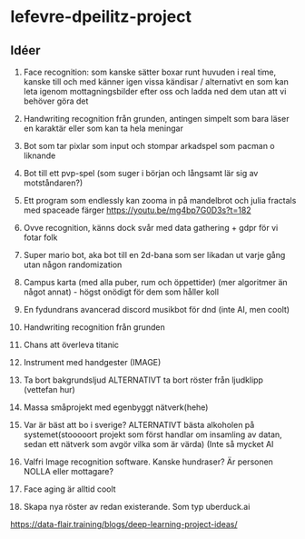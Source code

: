 # lefevre-dpeilitz-project
## Idéer
1. Face recognition: som kanske sätter boxar runt huvuden i real time, kanske till och med känner igen vissa kändisar / alternativt en som kan leta igenom mottagningsbilder efter oss och ladda ned dem utan att vi behöver göra det
2. Handwriting recognition från grunden, antingen simpelt som bara läser en karaktär eller som kan ta hela meningar
3. Bot som tar pixlar som input och stompar arkadspel som pacman o liknande
4. Bot till ett pvp-spel (som suger i början och långsamt lär sig av motståndaren?)
5. Ett program som endlessly kan zooma in på mandelbrot och julia fractals med spaceade färger https://youtu.be/mg4bp7G0D3s?t=182
6. Ovve recognition, känns dock svår med data gathering + gdpr för vi fotar folk
7. Super mario bot, aka bot till en 2d-bana som ser likadan ut varje gång utan någon randomization

9. Campus karta (med alla puber, rum och öppettider) (mer algoritmer än något annat) - högst onödigt för dem som håller koll
12. En fydundrans avancerad discord musikbot för dnd (inte AI, men coolt)
13. Handwriting recognition från grunden
15. Chans att överleva titanic  
16. Instrument med handgester (IMAGE)
17. Ta bort bakgrundsljud ALTERNATIVT ta bort röster från ljudklipp (vettefan hur)
18. Massa småprojekt med egenbyggt nätverk(hehe)
19. Var är bäst att bo i sverige? ALTERNATIVT bästa alkoholen på systemet(stooooort projekt som först handlar om insamling av datan, sedan ett nätverk som avgör vilka som är värda) (Inte så mycket AI
20. Valfri Image recognition software. Kanske hundraser? Är personen NOLLA eller mottagare?
21. Face aging är alltid coolt
22. Skapa nya röster av redan existerande. Som typ uberduck.ai
  
https://data-flair.training/blogs/deep-learning-project-ideas/ 
